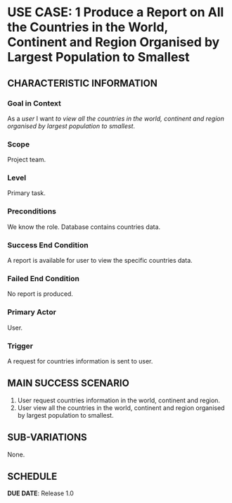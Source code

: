 # USE CASE: 1 Produce a Report on All the Countries in the World, Continent and Region Organised by Largest Population to Smallest

## CHARACTERISTIC INFORMATION

### Goal in Context

As a *user* I want *to view all the countries in the world, continent and region organised by largest population to smallest*.

### Scope

Project team.

### Level

Primary task.

### Preconditions

We know the role.  Database contains countries data.

### Success End Condition

A report is available for user to view the specific countries data.

### Failed End Condition

No report is produced.

### Primary Actor

User.

### Trigger

A request for countries information is sent to user.

## MAIN SUCCESS SCENARIO

1. User request countries information in the world, continent and region.
2. User view all the countries in the world, continent and region organised by largest population to smallest.

## SUB-VARIATIONS

None.

## SCHEDULE

**DUE DATE**: Release 1.0
